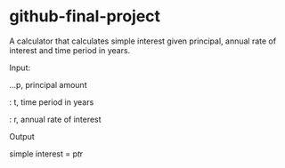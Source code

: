 # github-final-project
A calculator that calculates simple interest given principal, annual rate of interest and time period in years.

Input:

...p, principal amount
   
: t, time period in years
   
: r, annual rate of interest
   
Output

   simple interest = p*t*r
